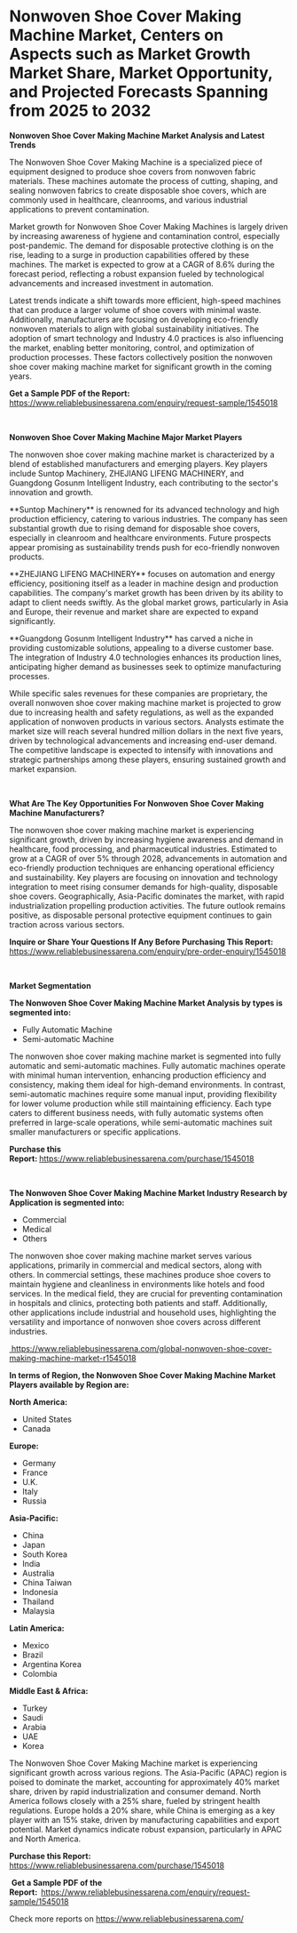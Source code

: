<p><h1>Nonwoven Shoe Cover Making Machine Market, Centers on Aspects such as Market Growth Market Share, Market Opportunity, and Projected Forecasts Spanning from 2025 to 2032</h1></p><p><strong>Nonwoven Shoe Cover Making Machine Market Analysis and Latest Trends</strong></p>
<p><p>The Nonwoven Shoe Cover Making Machine is a specialized piece of equipment designed to produce shoe covers from nonwoven fabric materials. These machines automate the process of cutting, shaping, and sealing nonwoven fabrics to create disposable shoe covers, which are commonly used in healthcare, cleanrooms, and various industrial applications to prevent contamination.</p><p>Market growth for Nonwoven Shoe Cover Making Machines is largely driven by increasing awareness of hygiene and contamination control, especially post-pandemic. The demand for disposable protective clothing is on the rise, leading to a surge in production capabilities offered by these machines. The market is expected to grow at a CAGR of 8.6% during the forecast period, reflecting a robust expansion fueled by technological advancements and increased investment in automation.</p><p>Latest trends indicate a shift towards more efficient, high-speed machines that can produce a larger volume of shoe covers with minimal waste. Additionally, manufacturers are focusing on developing eco-friendly nonwoven materials to align with global sustainability initiatives. The adoption of smart technology and Industry 4.0 practices is also influencing the market, enabling better monitoring, control, and optimization of production processes. These factors collectively position the nonwoven shoe cover making machine market for significant growth in the coming years.</p></p>
<p><strong>Get a Sample PDF of the Report:&nbsp;</strong> <a href="https://www.reliablebusinessarena.com/enquiry/request-sample/1545018?utm_campaign=2987&utm_medium=2&utm_source=Github&utm_content=ia&utm_term=08042025&utm_id=nonwoven-shoe-cover-making-machine">https://www.reliablebusinessarena.com/enquiry/request-sample/1545018</a></p>
<p>&nbsp;</p>
<p><strong>Nonwoven Shoe Cover Making Machine Major Market Players</strong></p>
<p><p>The nonwoven shoe cover making machine market is characterized by a blend of established manufacturers and emerging players. Key players include Suntop Machinery, ZHEJIANG LIFENG MACHINERY, and Guangdong Gosunm Intelligent Industry, each contributing to the sector's innovation and growth.</p><p>**Suntop Machinery** is renowned for its advanced technology and high production efficiency, catering to various industries. The company has seen substantial growth due to rising demand for disposable shoe covers, especially in cleanroom and healthcare environments. Future prospects appear promising as sustainability trends push for eco-friendly nonwoven products.</p><p>**ZHEJIANG LIFENG MACHINERY** focuses on automation and energy efficiency, positioning itself as a leader in machine design and production capabilities. The company's market growth has been driven by its ability to adapt to client needs swiftly. As the global market grows, particularly in Asia and Europe, their revenue and market share are expected to expand significantly.</p><p>**Guangdong Gosunm Intelligent Industry** has carved a niche in providing customizable solutions, appealing to a diverse customer base. The integration of Industry 4.0 technologies enhances its production lines, anticipating higher demand as businesses seek to optimize manufacturing processes.</p><p>While specific sales revenues for these companies are proprietary, the overall nonwoven shoe cover making machine market is projected to grow due to increasing health and safety regulations, as well as the expanded application of nonwoven products in various sectors. Analysts estimate the market size will reach several hundred million dollars in the next five years, driven by technological advancements and increasing end-user demand. The competitive landscape is expected to intensify with innovations and strategic partnerships among these players, ensuring sustained growth and market expansion.</p></p>
<p>&nbsp;</p>
<p><strong>What Are The Key Opportunities For Nonwoven Shoe Cover Making Machine Manufacturers?</strong></p>
<p><p>The nonwoven shoe cover making machine market is experiencing significant growth, driven by increasing hygiene awareness and demand in healthcare, food processing, and pharmaceutical industries. Estimated to grow at a CAGR of over 5% through 2028, advancements in automation and eco-friendly production techniques are enhancing operational efficiency and sustainability. Key players are focusing on innovation and technology integration to meet rising consumer demands for high-quality, disposable shoe covers. Geographically, Asia-Pacific dominates the market, with rapid industrialization propelling production activities. The future outlook remains positive, as disposable personal protective equipment continues to gain traction across various sectors.</p></p>
<p><strong>Inquire or Share Your Questions If Any Before Purchasing This Report:</strong> <a href="https://www.reliablebusinessarena.com/enquiry/pre-order-enquiry/1545018?utm_campaign=2987&utm_medium=2&utm_source=Github&utm_content=ia&utm_term=08042025&utm_id=nonwoven-shoe-cover-making-machine">https://www.reliablebusinessarena.com/enquiry/pre-order-enquiry/1545018</a></p>
<p>&nbsp;</p>
<p><strong>Market Segmentation</strong></p>
<p><strong>The Nonwoven Shoe Cover Making Machine Market Analysis by types is segmented into:</strong></p>
<p><ul><li>Fully Automatic Machine</li><li>Semi-automatic Machine</li></ul></p>
<p><p>The nonwoven shoe cover making machine market is segmented into fully automatic and semi-automatic machines. Fully automatic machines operate with minimal human intervention, enhancing production efficiency and consistency, making them ideal for high-demand environments. In contrast, semi-automatic machines require some manual input, providing flexibility for lower volume production while still maintaining efficiency. Each type caters to different business needs, with fully automatic systems often preferred in large-scale operations, while semi-automatic machines suit smaller manufacturers or specific applications.</p></p>
<p><strong>Purchase this Report:&nbsp;</strong><a href="https://www.reliablebusinessarena.com/purchase/1545018?utm_campaign=2987&utm_medium=2&utm_source=Github&utm_content=ia&utm_term=08042025&utm_id=nonwoven-shoe-cover-making-machine">https://www.reliablebusinessarena.com/purchase/1545018</a></p>
<p>&nbsp;</p>
<p><strong>The Nonwoven Shoe Cover Making Machine Market Industry Research by Application is segmented into:</strong></p>
<p><ul><li>Commercial</li><li>Medical</li><li>Others</li></ul></p>
<p><p>The nonwoven shoe cover making machine market serves various applications, primarily in commercial and medical sectors, along with others. In commercial settings, these machines produce shoe covers to maintain hygiene and cleanliness in environments like hotels and food services. In the medical field, they are crucial for preventing contamination in hospitals and clinics, protecting both patients and staff. Additionally, other applications include industrial and household uses, highlighting the versatility and importance of nonwoven shoe covers across different industries.</p></p>
<p><a href="https://www.reliablebusinessarena.com/global-nonwoven-shoe-cover-making-machine-market-r1545018?utm_campaign=2987&utm_medium=2&utm_source=Github&utm_content=ia&utm_term=08042025&utm_id=nonwoven-shoe-cover-making-machine">&nbsp;https://www.reliablebusinessarena.com/global-nonwoven-shoe-cover-making-machine-market-r1545018</a></p>
<p><strong>In terms of Region, the Nonwoven Shoe Cover Making Machine Market Players available by Region are:</strong></p>
<p>
    <p> <strong> North America: </strong>
        <ul>
            <li>United States</li>
            <li>Canada</li>
        </ul>
        </p> 
    <p> <strong> Europe: </strong>
        <ul>
            <li>Germany</li>
            <li>France</li>
            <li>U.K.</li>
            <li>Italy</li>
            <li>Russia</li>
        </ul>
        </p> 
    <p> <strong> Asia-Pacific: </strong>
        <ul>
            <li>China</li>
            <li>Japan</li>
            <li>South Korea</li>
            <li>India</li>
            <li>Australia</li>
            <li>China Taiwan</li>
            <li>Indonesia</li>
            <li>Thailand</li>
            <li>Malaysia</li>
        </ul>
        </p> 
    <p> <strong> Latin America: </strong>
        <ul>
            <li>Mexico</li>
            <li>Brazil</li>
            <li>Argentina Korea</li>
            <li>Colombia</li>
        </ul>
        </p> 
    <p> <strong> Middle East & Africa: </strong>
        <ul>
            <li>Turkey</li>
            <li>Saudi</li>
            <li>Arabia</li>
            <li>UAE</li>
            <li>Korea</li>
        </ul>
    </p>
    </p>
<p><p>The Nonwoven Shoe Cover Making Machine market is experiencing significant growth across various regions. The Asia-Pacific (APAC) region is poised to dominate the market, accounting for approximately 40% market share, driven by rapid industrialization and consumer demand. North America follows closely with a 25% share, fueled by stringent health regulations. Europe holds a 20% share, while China is emerging as a key player with an 15% stake, driven by manufacturing capabilities and export potential. Market dynamics indicate robust expansion, particularly in APAC and North America.</p></p>
<p><strong>Purchase this Report: </strong><a href="https://www.reliablebusinessarena.com/purchase/1545018?utm_campaign=2987&utm_medium=2&utm_source=Github&utm_content=ia&utm_term=08042025&utm_id=nonwoven-shoe-cover-making-machine">https://www.reliablebusinessarena.com/purchase/1545018</a></p>
<p>&nbsp;<strong>Get a Sample PDF of the Report:&nbsp;&nbsp;</strong><a href="https://www.reliablebusinessarena.com/enquiry/request-sample/1545018?utm_campaign=2987&utm_medium=2&utm_source=Github&utm_content=ia&utm_term=08042025&utm_id=nonwoven-shoe-cover-making-machine">https://www.reliablebusinessarena.com/enquiry/request-sample/1545018</a></p>
<p><strong></strong></p>
<p>Check more reports on <a href="https://www.reliablebusinessarena.com/?utm_campaign=2987&utm_medium=2&utm_source=Github&utm_content=ia&utm_term=08042025&utm_id=nonwoven-shoe-cover-making-machine">https://www.reliablebusinessarena.com/</a></p>
